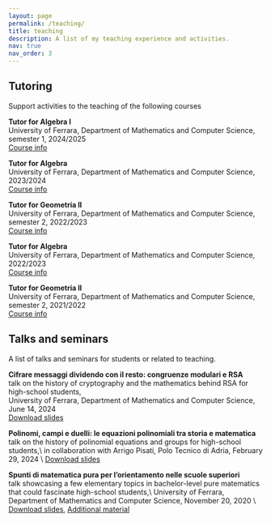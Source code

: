 ```yaml
---
layout: page
permalink: /teaching/
title: teaching
description: A list of my teaching experience and activities.
nav: true
nav_order: 3
---
```


<h2>Tutoring</h2>

Support activities to the teaching of the following courses

**Tutor for Algebra I** \
University of Ferrara, Department of Mathematics and Computer Science, semester 1, 2024/2025 \
[Course info](https://unife.coursecatalogue.cineca.it/insegnamenti/2024/14482/2021/3/10379?coorte=2024&schemaid=11851)

**Tutor for Algebra** \
University of Ferrara, Department of Mathematics and Computer Science, 2023/2024 \
[Course info](https://unife.coursecatalogue.cineca.it/insegnamenti/2023/5/2021/3/10379?coorte=2023&schemaid=11845)

**Tutor for Geometria II** \
University of Ferrara, Department of Mathematics and Computer Science, semester 2, 2022/2023 \
[Course info](https://unife.coursecatalogue.cineca.it/insegnamenti/2023/477/2021/3/10379?coorte=2022&schemaid=11840)

**Tutor for Algebra** \
University of Ferrara, Department of Mathematics and Computer Science, 2022/2023 \
[Course info](https://unife.coursecatalogue.cineca.it/insegnamenti/2022/5/2021/3/10379?coorte=2022&schemaid=11840)

**Tutor for Geometria II** \
University of Ferrara, Department of Mathematics and Computer Science, semester 2, 2021/2022 \
[Course info](https://unife.coursecatalogue.cineca.it/insegnamenti/2022/477/2021/3/10379?coorte=2021&schemaid=11383)


<h2>Talks and seminars</h2>

A list of talks and seminars for students or related to teaching.

**Cifrare messaggi dividendo con il resto: congruenze modulari e RSA** \
talk on the history of cryptography and the mathematics behind RSA for high-school students,\
University of Ferrara, Department of Mathematics and Computer Science, June 14, 2024 \
[Download slides](https://github.com/matteo-misurati/matteo-misurati.github.io/blob/main/assets/pdf/slides_RSA.pdf?raw=true)

**Polinomi, campi e duelli: le equazioni polinomiali tra storia
e matematica** \
talk on the history of polinomial equations and groups for high-school students,\ 
in collaboration with Arrigo Pisati, Polo Tecnico di Adria, February 29, 2024 \ 
[Download slides](https://github.com/matteo-misurati/matteo-misurati.github.io/blob/main/assets/pdf/slides_galois.pdf?raw=true)

**Spunti di matematica pura per l’orientamento
nelle scuole superiori** \
talk showcasing a few elementary topics in bachelor-level pure matematics that could fascinate high-school students,\ 
University of Ferrara, Department of Mathematics and Computer Science, November 20, 2020 \ 
[Download slides](https://github.com/matteo-misurati/matteo-misurati.github.io/blob/main/assets/pdf/slides_fermat.pdf?raw=true), [Additional material](https://github.com/matteo-misurati/matteo-misurati.github.io/blob/main/assets/pdf/doc_fermat.pdf?raw=true)
